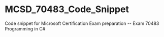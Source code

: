 # MCSD_70483_Code_Snippet
Code snippet for Microsoft Certification Exam preparation -- Exam 70483 Programming in C#
